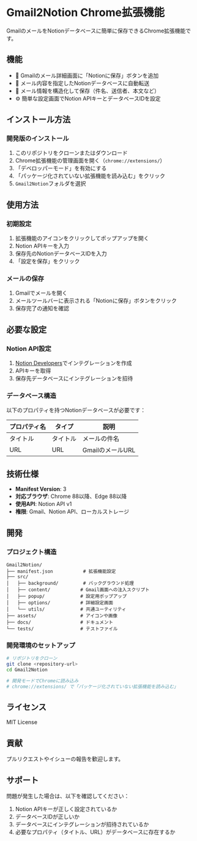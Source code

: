 # Gmail2Notion Chrome拡張機能

GmailのメールをNotionデータベースに簡単に保存できるChrome拡張機能です。

## 機能

- 📧 Gmailのメール詳細画面に「Notionに保存」ボタンを追加
- 🔄 メール内容を指定したNotionデータベースに自動転送
- 📝 メール情報を構造化して保存（件名、送信者、本文など）
- ⚙️ 簡単な設定画面でNotion APIキーとデータベースIDを設定

## インストール方法

### 開発版のインストール

1. このリポジトリをクローンまたはダウンロード
2. Chrome拡張機能の管理画面を開く（`chrome://extensions/`）
3. 「デベロッパーモード」を有効にする
4. 「パッケージ化されていない拡張機能を読み込む」をクリック
5. `Gmail2Notion`フォルダを選択

## 使用方法

### 初期設定

1. 拡張機能のアイコンをクリックしてポップアップを開く
2. Notion APIキーを入力
3. 保存先のNotionデータベースIDを入力
4. 「設定を保存」をクリック

### メールの保存

1. Gmailでメールを開く
2. メールツールバーに表示される「Notionに保存」ボタンをクリック
3. 保存完了の通知を確認

## 必要な設定

### Notion API設定

1. [Notion Developers](https://www.notion.so/my-integrations)でインテグレーションを作成
2. APIキーを取得
3. 保存先データベースにインテグレーションを招待

### データベース構造

以下のプロパティを持つNotionデータベースが必要です：

| プロパティ名 | タイプ | 説明 |
|-------------|--------|------|
| タイトル | タイトル | メールの件名 |
| URL | URL | GmailのメールURL |

## 技術仕様

- **Manifest Version**: 3
- **対応ブラウザ**: Chrome 88以降、Edge 88以降
- **使用API**: Notion API v1
- **権限**: Gmail、Notion API、ローカルストレージ

## 開発

### プロジェクト構造

```
Gmail2Notion/
├── manifest.json           # 拡張機能設定
├── src/
│   ├── background/         # バックグラウンド処理
│   ├── content/           # Gmail画面への注入スクリプト
│   ├── popup/             # 設定用ポップアップ
│   ├── options/           # 詳細設定画面
│   └── utils/             # 共通ユーティリティ
├── assets/                # アイコンや画像
├── docs/                  # ドキュメント
└── tests/                 # テストファイル
```

### 開発環境のセットアップ

```bash
# リポジトリをクローン
git clone <repository-url>
cd Gmail2Notion

# 開発モードでChromeに読み込み
# chrome://extensions/ で「パッケージ化されていない拡張機能を読み込む」
```

## ライセンス

MIT License

## 貢献

プルリクエストやイシューの報告を歓迎します。

## サポート

問題が発生した場合は、以下を確認してください：

1. Notion APIキーが正しく設定されているか
2. データベースIDが正しいか
3. データベースにインテグレーションが招待されているか
4. 必要なプロパティ（タイトル、URL）がデータベースに存在するか 